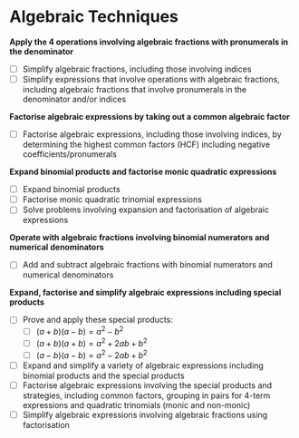 # Algebraic Techniques
**Apply the 4 operations involving algebraic fractions with pronumerals in the denominator**
- [ ] Simplify algebraic fractions, including those involving indices
- [ ] Simplify expressions that involve operations with algebraic fractions, including algebraic fractions that involve pronumerals in the denominator and/or indices

**Factorise algebraic expressions by taking out a common algebraic factor**
- [ ] Factorise algebraic expressions, including those involving indices, by determining the highest common factors (HCF) including negative coefficients/pronumerals

**Expand binomial products and factorise monic quadratic expressions**
- [ ] Expand binomial products
- [ ] Factorise monic quadratic trinomial expressions
- [ ] Solve problems involving expansion and factorisation of algebraic expressions

**Operate with algebraic fractions involving binomial numerators and numerical denominators**
- [ ] Add and subtract algebraic fractions with binomial numerators and numerical denominators

**Expand, factorise and simplify algebraic expressions including special products**
- [ ] Prove and apply these special products:
	- [ ] $(a+b)(a-b) = a^2 - b^2$
	- [ ] $(a+b)(a+b) = a^2 +2ab + b^2$
	- [ ] $(a-b)(a-b) = a^2 - 2ab + b^2$
- [ ] Expand and simplify a variety of algebraic expressions including binomial products and the special products
- [ ] Factorise algebraic expressions involving the special products and strategies, including common factors, grouping in pairs for 4-term expressions and quadratic trinomials (monic and non-monic)
- [ ] Simplify algebraic expressions involving algebraic fractions using factorisation